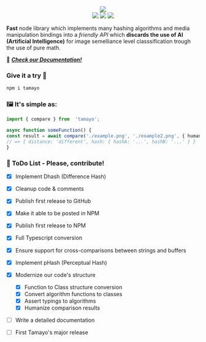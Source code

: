 

  

<p align="center">
<img  src="https://i.imgur.com/9jz7C6W.png"/>
<br/>
<img src="https://i.imgur.com/96EInCB.png"/>
<img src="https://i.imgur.com/32It8av.png"/>
<img src="https://forthebadge.com/images/badges/built-with-love.svg"/>
</p>

**Fast** node library which implements many hashing algorithms and media manipulation bindings into a *friendly API* which **discards the use of AI (Artificial Intelligence)** for image semelliance level classsification trough the use of pure math.

📒 ***[Check our Documentation!](https://github.com/myur4/tamayo/wiki)***

### Give it a try 🌸

```bash
npm i tamayo
```

### 🖼️ It's simple as:

```ts
import { compare } from  'tamayo';

async function someFunction() {
const result = await compare('./example.png', './example2.png', { humanize: true });
// => { distance: 'different', hash: { hashA: '...', hashB: '...' } }
}
```

### 📝 ToDo List - Please, contribute!
- [x] Implement Dhash (Difference Hash)

- [x] Cleanup code & comments

- [x] Publish first release to GitHub

- [x] Make it able to be posted in NPM

- [x] Publish first release to NPM

- [x] Full Typescript conversion

- [x] Ensure support for cross-comparisons between strings and buffers

- [x] Implement pHash (Perceptual Hash)

- [x] Modernize our code's structure
	- [x] Function to Class structure conversion
	- [x] Convert algorithm functions to classes
	- [x] Assert typings to algorithms
	- [x] Humanize comparison results

- [ ] Write a detailed documentation
- [ ] First Tamayo's major release
